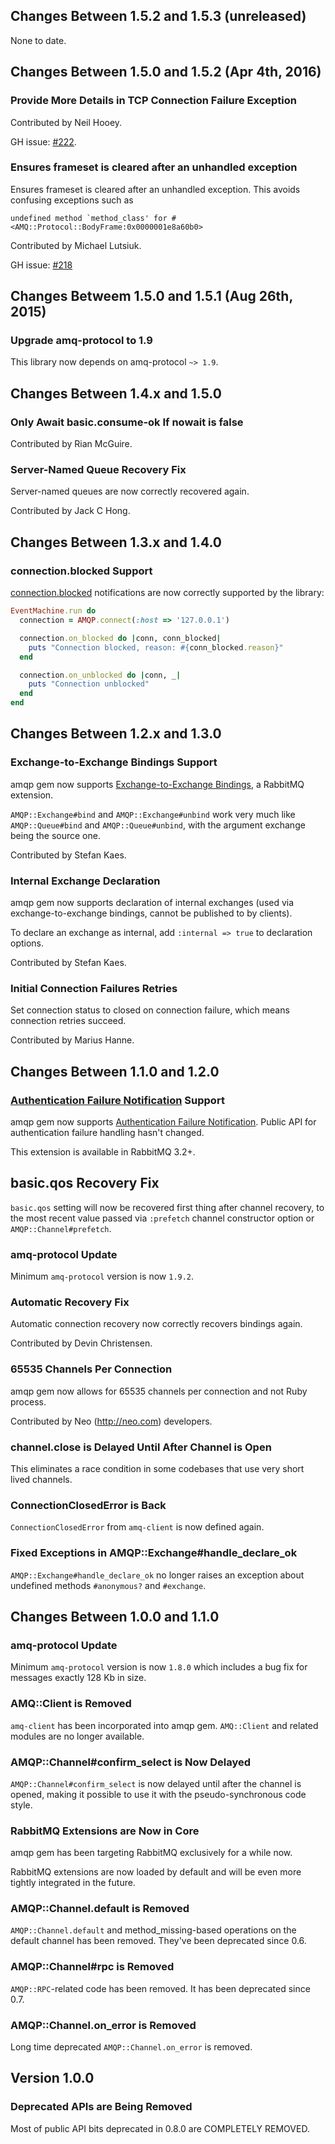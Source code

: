 ## Changes Between 1.5.2 and 1.5.3 (unreleased)

None to date.


## Changes Between 1.5.0 and 1.5.2 (Apr 4th, 2016)

### Provide More Details in TCP Connection Failure Exception

Contributed by Neil Hooey.

GH issue: [#222](https://github.com/ruby-amqp/amqp/issues/222).


### Ensures frameset is cleared after an unhandled exception

Ensures frameset is cleared after an unhandled exception.
This avoids confusing exceptions such as

```
undefined method `method_class' for #<AMQ::Protocol::BodyFrame:0x0000001e8a60b0>
```

Contributed by Michael Lutsiuk.

GH issue: [#218](https://github.com/ruby-amqp/amqp/issues/218)


## Changes Betweem 1.5.0 and 1.5.1 (Aug 26th, 2015)

### Upgrade amq-protocol to 1.9

This library now depends on amq-protocol `~> 1.9`.




## Changes Between 1.4.x and 1.5.0

### Only Await basic.consume-ok If nowait is false

Contributed by Rian McGuire.

### Server-Named Queue Recovery Fix

Server-named queues are now correctly recovered again.

Contributed by Jack C Hong.


## Changes Between 1.3.x and 1.4.0

### connection.blocked Support

[connection.blocked](https://www.rabbitmq.com/connection-blocked.html) notifications
are now correctly supported by the library:

``` ruby
EventMachine.run do
  connection = AMQP.connect(:host => '127.0.0.1')

  connection.on_blocked do |conn, conn_blocked|
    puts "Connection blocked, reason: #{conn_blocked.reason}"
  end

  connection.on_unblocked do |conn, _|
    puts "Connection unblocked"
  end
end
```


## Changes Between 1.2.x and 1.3.0

### Exchange-to-Exchange Bindings Support

amqp gem now supports [Exchange-to-Exchange Bindings](http://www.rabbitmq.com/e2e.html), a RabbitMQ
extension.

`AMQP::Exchange#bind` and `AMQP::Exchange#unbind` work very much like `AMQP::Queue#bind` and
`AMQP::Queue#unbind`, with the argument exchange being the source one.

Contributed by Stefan Kaes.

### Internal Exchange Declaration

amqp gem now supports declaration of internal exchanges
(used via exchange-to-exchange bindings, cannot be published to
by clients).

To declare an exchange as internal, add `:internal => true` to
declaration options.

Contributed by Stefan Kaes.


### Initial Connection Failures Retries

Set connection status to closed on connection failure, which
means connection retries succeed.

Contributed by Marius Hanne.

## Changes Between 1.1.0 and 1.2.0

### [Authentication Failure Notification](http://www.rabbitmq.com/auth-notification.html) Support

amqp gem now supports [Authentication Failure
Notification](http://www.rabbitmq.com/auth-notification.html). Public
API for authentication failure handling hasn't changed.

This extension is available in RabbitMQ 3.2+.

## basic.qos Recovery Fix

`basic.qos` setting will now be recovered first thing after
channel recovery, to the most recent value passed via `:prefetch` channel
constructor option or `AMQP::Channel#prefetch`.


### amq-protocol Update

Minimum `amq-protocol` version is now `1.9.2`.

### Automatic Recovery Fix

Automatic connection recovery now correctly recovers bindings again.

Contributed by Devin Christensen.


### 65535 Channels Per Connection

amqp gem now allows for	65535 channels per connection and
not Ruby process.

Contributed by Neo (http://neo.com) developers.

### channel.close is Delayed Until After Channel is Open

This eliminates a race condition in some codebases that use
very short lived channels.

### ConnectionClosedError is Back

`ConnectionClosedError` from `amq-client` is now defined again.


### Fixed Exceptions in AMQP::Exchange#handle_declare_ok

`AMQP::Exchange#handle_declare_ok` no longer raises an exception
about undefined methods `#anonymous?` and `#exchange`.


## Changes Between 1.0.0 and 1.1.0

### amq-protocol Update

Minimum `amq-protocol` version is now `1.8.0` which includes
a bug fix for messages exactly 128 Kb in size.


### AMQ::Client is Removed

`amq-client` has been incorporated into amqp gem. `AMQ::Client` and related
modules are no longer available.

### AMQP::Channel#confirm_select is Now Delayed

`AMQP::Channel#confirm_select` is now delayed until after the channel
is opened, making it possible to use it with the pseudo-synchronous
code style.

### RabbitMQ Extensions are Now in Core

amqp gem has been targeting RabbitMQ exclusively for a while now.

RabbitMQ extensions are now loaded by default and will be even more
tightly integrated in the future.

### AMQP::Channel.default is Removed

`AMQP::Channel.default` and method_missing-based operations on the default
channel has been removed. They've been deprecated since 0.6.

### AMQP::Channel#rpc is Removed

`AMQP::RPC`-related code has been removed. It has been deprecated
since 0.7.

### AMQP::Channel.on_error is Removed

Long time deprecated `AMQP::Channel.on_error` is removed.


## Version 1.0.0

### Deprecated APIs are Being Removed

Most of public API bits deprecated in 0.8.0 are COMPLETELY REMOVED.
